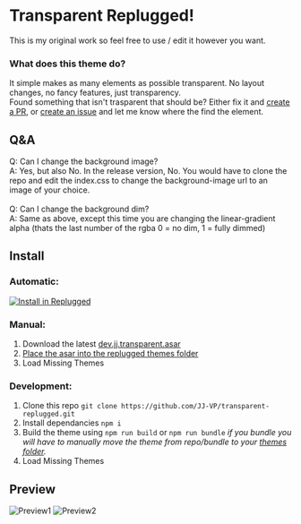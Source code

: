 # Transparent Replugged!

This is my original work so feel free to use / edit it however you want.

### What does this theme do?

It simple makes as many elements as possible transparent. No layout changes, no fancy features, just transparency.</br>
Found something that isn't trasparent that should be? Either fix it and [create a PR](https://github.com/JJ-VP/transparent-replugged/pulls), or [create an issue](https://github.com/JJ-VP/transparent-replugged/issues/new/choose) and let me know where the find the element.

## Q&A

Q: Can I change the background image?</br>
A: Yes, but also No. In the release version, No. You would have to clone the repo and edit the index.css to change the background-image url to an image of your choice.</br></br>
Q: Can I change the background dim?</br>
A: Same as above, except this time you are changing the linear-gradient alpha (thats the last number of the rgba 0 = no dim, 1 = fully dimmed)

## Install

### Automatic:

[![Install in Replugged](https://img.shields.io/badge/-Install%20in%20Replugged-blue?style=for-the-badge&logo=none)](https://replugged.dev/install?identifier=jj-vp/transparent-replugged&source=github)

### Manual:

1. Download the latest
   [dev.jj.transparent.asar](https://github.com/JJ-VP/transparent-replugged/releases/latest/download/JJ.transparent.asar)
2. [Place the asar into the replugged themes folder](https://github.com/replugged-org/replugged/wiki/Installing-plugins-and-themes)
3. Load Missing Themes

### Development:

1. Clone this repo `git clone https://github.com/JJ-VP/transparent-replugged.git`
2. Install dependancies `npm i`
3. Build the theme using `npm run build` or `npm run bundle` *if you bundle you will have to manually move the theme from repo/bundle to your [themes folder](https://github.com/replugged-org/replugged/wiki/Installing-plugins-and-themes).*
4. Load Missing Themes

## Preview

![Preview1](https://i.imgur.com/Bcn5hQb.png)
![Preview2](https://i.imgur.com/s69hTmv.png)
